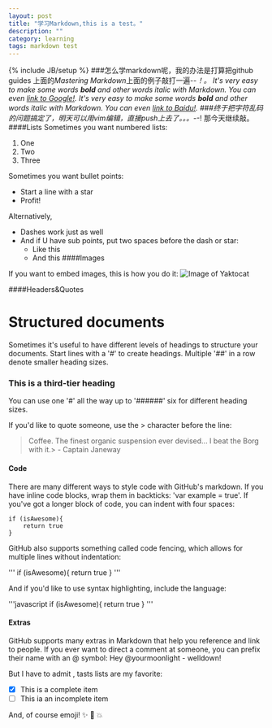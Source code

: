 ```yaml
---
layout: post
title: "学习Markdown,this is a test。"
description: ""
category: learning
tags: markdown test
---
```

{% include JB/setup %}
###怎么学markdown呢，我的办法是打算把github guides 上面的*Mastering Markdown*上面的例子敲打一遍-_-！。
It's very easy to make some words **bold** and other words *italic* with Markdown. You can even [link to Google!](http://google.com).
It's very easy to make some words **bold** and other words *italic* with Markdown. You can even [link to Baidu!](http://www.baidu.com).
###终于把字符乱码的问题搞定了，明天可以用vim编辑，直接push上去了。。。-_-!
那今天继续敲。
####Lists
Sometimes you want numbered lists:
1. One
2. Two
3. Three

Sometimes you want bullet points:
* Start a line with a star
* Profit!

Alternatively,

- Dashes work just as well
- And if U have sub points, put two spaces before the dash or star:
  - Like this
  - And this
####Images

If you want to embed images, this is how you do it:
![Image of Yaktocat](http://octodex.github.com/images/yaktocat.png)

####Headers&Quotes

# Structured documents

Sometimes it's useful to have different levels of headings to  structure your
documents. Start lines with a '#' to create headings. Multiple '##' in a row 
denote smaller heading sizes.

### This is a third-tier heading

You can use one '#' all the way up to '######' six for different heading sizes.

If you'd like to quote someone, use the > character before the line:

> Coffee. The finest organic suspension ever devised... I beat the Borg with it.> - Captain Janeway

#### Code 

There are many different ways to style code with GitHub's markdown. If you
have inline code blocks, wrap them in backticks: 'var example = true'. If
you've got a longer block of code, you can indent with four spaces:

    
    if (isAwesome){
        return true
    }

GitHub also supports something called code fencing, which allows for multiple
lines without indentation:

'''
if (isAwesome){
    return true
}
'''

And if you'd like to use syntax highlighting, include the language:

'''javascript
if (isAwesome){
    return true
}
'''

#### Extras

GitHub supports many extras in Markdown that help you reference and 
link to people. If you ever want to direct a comment at someone, you
can prefix their name with an @ symbol: Hey @yourmoonlight - welldown!

But I have to admit , tasts lists are my favorite:

- [x] This is a complete item
- [ ] This ia an incomplete item

And, of course emoji! :sparkles: :camel: :boom:

